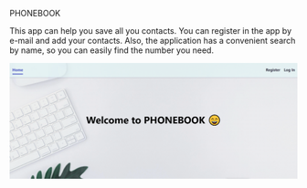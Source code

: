 PHONEBOOK

This app can help you save all you contacts. You can register in the app by
e-mail and add your contacts. Also, the application has a convenient search by
name, so you can easily find the number you need.

![alt text](phonebook-site.png)
